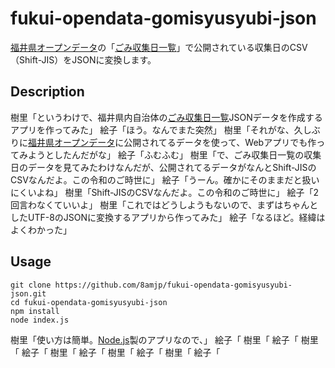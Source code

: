 # fukui-opendata-gomisyusyubi-json

[福井県オープンデータ](https://www.pref.fukui.lg.jp/gyosei/jouhoukoukai/opendata/index.html)の「[ごみ収集日一覧](https://www.pref.fukui.lg.jp/doc/toukei-jouhou/opendata/list_ct_gomisyusyubi.html)」で公開されている収集日のCSV（Shift-JIS）をJSONに変換します。

## Description

樹里「というわけで、福井県内自治体の[ごみ収集日一覧](https://www.pref.fukui.lg.jp/doc/toukei-jouhou/opendata/list_ct_gomisyusyubi.html)JSONデータを作成するアプリを作ってみた」
絵子「ほう。なんでまた突然」
樹里「それがな、久しぶりに[福井県オープンデータ](https://www.pref.fukui.lg.jp/gyosei/jouhoukoukai/opendata/index.html)に公開されてるデータを使って、Webアプリでも作ってみようとしたんだがな」
絵子「ふむふむ」
樹里「で、ごみ収集日一覧の収集日のデータを見てみたわけなんだが、公開されてるデータがなんとShift-JISのCSVなんだよ。この令和のご時世に」
絵子「うーん。確かにそのままだと扱いにくいよね」
樹里「Shift-JISのCSVなんだよ。この令和のご時世に」
絵子「2回言わなくていいよ」
樹里「これではどうしようもないので、まずはちゃんとしたUTF-8のJSONに変換するアプリから作ってみた」
絵子「なるほど。経緯はよくわかった」

## Usage

```
git clone https://github.com/8amjp/fukui-opendata-gomisyusyubi-json.git
cd fukui-opendata-gomisyusyubi-json
npm install
node index.js
```

樹里「使い方は簡単。[Node.js](https://nodejs.org/ja/)製のアプリなので、」
絵子「
樹里「
絵子「
樹里「
絵子「
樹里「
絵子「
樹里「
絵子「
樹里「
絵子「

<!--stackedit_data:
eyJoaXN0b3J5IjpbLTE3OTUzNjEzMjFdfQ==
-->